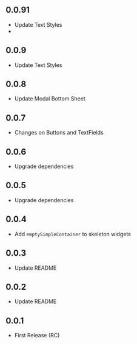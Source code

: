 ## 0.0.91
* Update Text Styles
* 
## 0.0.9
* Update Text Styles

## 0.0.8
* Update Modal Bottom Sheet

## 0.0.7
* Changes on Buttons and TextFields

## 0.0.6
* Upgrade dependencies

## 0.0.5
* Upgrade dependencies

## 0.0.4
* Add `emptySimpleContainer` to skeleton widgets

## 0.0.3
* Update README

## 0.0.2
* Update README

## 0.0.1
* First Release (RC)
